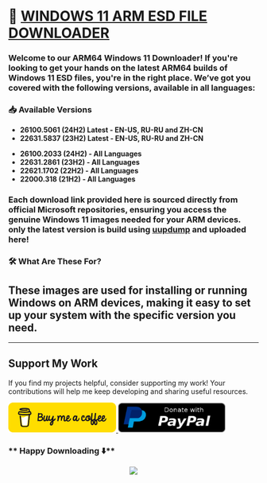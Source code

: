 # 🚀 [WINDOWS 11 ARM ESD FILE DOWNLOADER](https://arkt-7.github.io/woawin)

### Welcome to our **ARM64 Windows 11 Downloader**! If you're looking to get your hands on the latest ARM64 builds of Windows 11 ESD files, you're in the right place. We’ve got you covered with the following versions, available in all languages:

### 📥 Available Versions

- **26100.5061 (24H2) Latest - EN-US, RU-RU and ZH-CN**
- **22631.5837 (23H2) Latest - EN-US, RU-RU and ZH-CN**
<!--- **22621.4602 (22H2) Latest - only EN-US**-->
- **26100.2033 (24H2) - All Languages**
- **22631.2861 (23H2) - All Languages**
- **22621.1702 (22H2) - All Languages**
- **22000.318  (21H2) - All Languages**

### Each download link provided here is sourced directly from official Microsoft repositories, ensuring you access the genuine Windows 11 images needed for your ARM devices. only the latest version is build using [uupdump](https://uupdump.net/) and uploaded here!

### 🛠️ What Are These For?

## These images are used for installing or running Windows on ARM devices, making it easy to set up your system with the specific version you need.

---

## Support My Work

If you find my projects helpful, consider supporting my work! Your contributions will help me keep developing and sharing useful resources.

<p align="left">
  <a href="https://www.buymeacoffee.com/ArKT" target="_blank">
    <img src="https://github.com/ArKT-7/Temp-files/blob/main/assets/buymecoffee.png" alt="Buy Me A Coffee" style="height: 60px !important; width: 217px !important;">
  </a>
  <a href="https://www.paypal.me/arkt7" target="_blank">
    <img src="https://github.com/ArKT-7/Temp-files/blob/main/assets/Paypal.png" alt="Donate with PayPal" style="height: 60px !important; width: 217px !important;">
  </a>
</p>

### ** Happy Downloading ⬇️**


<p align="center"><a href="https://arkt-7.github.io/woawin"><img src="https://github.com/ArKT-7/woawin/blob/main/assets/preview.gif" width="480"></a></p>

